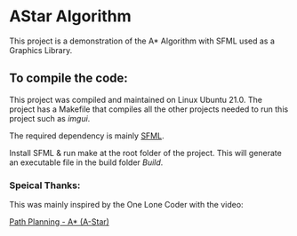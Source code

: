 # AStar Algorithm
This project is a demonstration of the A* Algorithm with SFML used as a Graphics Library.

## To compile the code:

This project was compiled and maintained on Linux Ubuntu 21.0. The project has a Makefile that compiles all the other projects needed to run this project such as _imgui_.

The required dependency is mainly [SFML](https://www.sfml-dev.org/).

Install SFML & run make at the root folder of the project. This will generate an executable file in the build folder _Build_.

### Speical Thanks:
This was mainly inspired by the One Lone Coder with the video:

[Path Planning - A* (A-Star)](https://www.youtube.com/watch?v=icZj67PTFhc&ab_channel=javidx9)
